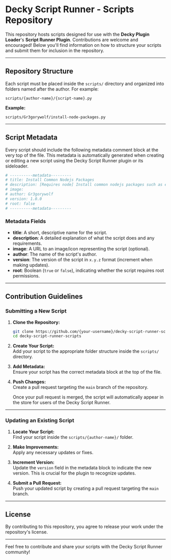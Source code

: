 # Decky Script Runner - Scripts Repository

This repository hosts scripts designed for use with the **Decky Plugin Loader**'s **Script Runner Plugin**. Contributions are welcome and encouraged! Below you'll find information on how to structure your scripts and submit them for inclusion in the repository.

---

## Repository Structure

Each script must be placed inside the `scripts/` directory and organized into folders named after the author. For example:  

```
scripts/{author-name}/{script-name}.py
```

**Example:**
```
scripts/Gr3gorywolf/install-node-packages.py
```

---

## Script Metadata

Every script should include the following metadata comment block at the very top of the file. This metadata is automatically generated when creating or editing a new script using the Decky Script Runner plugin or its sideloader.  

```python
# ----------metadata---------
# title: Install Common Nodejs Packages
# description: [Requires node] Install common nodejs packages such as expressjs, node-fetch, joi, socket.io, lodash, cheerio, and axios.
# image:
# author: Gr3gorywolf
# version: 1.0.0
# root: false
# ----------metadata---------
```

### Metadata Fields
- **title**: A short, descriptive name for the script.
- **description**: A detailed explanation of what the script does and any requirements.
- **image**: A URL to an image/icon representing the script (optional).
- **author**: The name of the script's author.
- **version**: The version of the script in `x.y.z` format (increment when making updates).
- **root**: Boolean (`true` or `false`), indicating whether the script requires root permissions.

---

## Contribution Guidelines

### Submitting a New Script

1. **Clone the Repository:**  
   ```bash
   git clone https://github.com/{your-username}/decky-script-runner-scripts.git
   cd decky-script-runner-scripts
   ```

2. **Create Your Script:**  
   Add your script to the appropriate folder structure inside the `scripts/` directory.  

3. **Add Metadata:**  
   Ensure your script has the correct metadata block at the top of the file.

4. **Push Changes:**  
   Create a pull request targeting the `main` branch of the repository.  

   Once your pull request is merged, the script will automatically appear in the store for users of the Decky Script Runner.

---

### Updating an Existing Script

1. **Locate Your Script:**  
   Find your script inside the `scripts/{author-name}/` folder.

2. **Make Improvements:**  
   Apply any necessary updates or fixes.

3. **Increment Version:**  
   Update the `version` field in the metadata block to indicate the new version. This is crucial for the plugin to recognize updates.

4. **Submit a Pull Request:**  
   Push your updated script by creating a pull request targeting the `main` branch.

---

## License

By contributing to this repository, you agree to release your work under the repository's license.

---

Feel free to contribute and share your scripts with the Decky Script Runner community!
